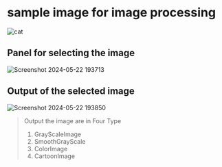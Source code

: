 
# sample image for image processing
![cat](https://github.com/harshald007/cartoonify-image.github.io/assets/121076753/a0870419-6140-4cfa-905a-9f0d2e5f31dd)


## Panel for selecting the image 

![Screenshot 2024-05-22 193713](https://github.com/harshald007/image-processiong.github.io/assets/121076753/fff7736d-a072-419b-ae82-82a25e959ebd)


## Output of the selected image


![Screenshot 2024-05-22 193850](https://github.com/harshald007/image-processiong.github.io/assets/121076753/9209dd26-41b7-4b0f-9e4b-d75835c8640c)

>  Output the image are in Four Type
> 1. GrayScaleImage
> 2. SmoothGrayScale
> 3. ColorImage
> 4. CartoonImage
